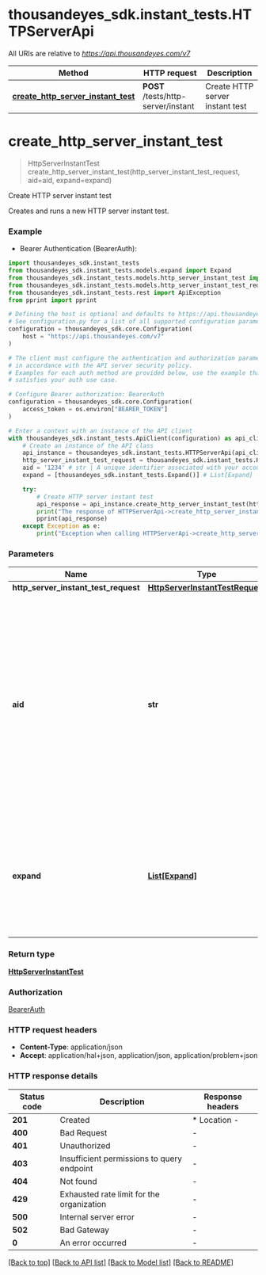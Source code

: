 # thousandeyes_sdk.instant_tests.HTTPServerApi

All URIs are relative to *https://api.thousandeyes.com/v7*

Method | HTTP request | Description
------------- | ------------- | -------------
[**create_http_server_instant_test**](HTTPServerApi.md#create_http_server_instant_test) | **POST** /tests/http-server/instant | Create HTTP server instant test


# **create_http_server_instant_test**
> HttpServerInstantTest create_http_server_instant_test(http_server_instant_test_request, aid=aid, expand=expand)

Create HTTP server instant test

Creates and runs a new HTTP server instant test.

### Example

* Bearer Authentication (BearerAuth):

```python
import thousandeyes_sdk.instant_tests
from thousandeyes_sdk.instant_tests.models.expand import Expand
from thousandeyes_sdk.instant_tests.models.http_server_instant_test import HttpServerInstantTest
from thousandeyes_sdk.instant_tests.models.http_server_instant_test_request import HttpServerInstantTestRequest
from thousandeyes_sdk.instant_tests.rest import ApiException
from pprint import pprint

# Defining the host is optional and defaults to https://api.thousandeyes.com/v7
# See configuration.py for a list of all supported configuration parameters.
configuration = thousandeyes_sdk.core.Configuration(
    host = "https://api.thousandeyes.com/v7"
)

# The client must configure the authentication and authorization parameters
# in accordance with the API server security policy.
# Examples for each auth method are provided below, use the example that
# satisfies your auth use case.

# Configure Bearer authorization: BearerAuth
configuration = thousandeyes_sdk.core.Configuration(
    access_token = os.environ["BEARER_TOKEN"]
)

# Enter a context with an instance of the API client
with thousandeyes_sdk.instant_tests.ApiClient(configuration) as api_client:
    # Create an instance of the API class
    api_instance = thousandeyes_sdk.instant_tests.HTTPServerApi(api_client)
    http_server_instant_test_request = thousandeyes_sdk.instant_tests.HttpServerInstantTestRequest() # HttpServerInstantTestRequest | 
    aid = '1234' # str | A unique identifier associated with your account group. You can retrieve your `AccountGroupId` from the `/account-groups` endpoint. Note that you must be assigned to the target account group. Specifying this parameter without being assigned to the target account group will result in an error response. (optional)
    expand = [thousandeyes_sdk.instant_tests.Expand()] # List[Expand] | (Optional) Indicates if the test sub-resources should be expanded. Defaults to no expansion. To expand the `agents` sub-resource, use the query `?expand=agent`. (optional)

    try:
        # Create HTTP server instant test
        api_response = api_instance.create_http_server_instant_test(http_server_instant_test_request, aid=aid, expand=expand)
        print("The response of HTTPServerApi->create_http_server_instant_test:\n")
        pprint(api_response)
    except Exception as e:
        print("Exception when calling HTTPServerApi->create_http_server_instant_test: %s\n" % e)
```



### Parameters


Name | Type | Description  | Notes
------------- | ------------- | ------------- | -------------
 **http_server_instant_test_request** | [**HttpServerInstantTestRequest**](HttpServerInstantTestRequest.md)|  | 
 **aid** | **str**| A unique identifier associated with your account group. You can retrieve your &#x60;AccountGroupId&#x60; from the &#x60;/account-groups&#x60; endpoint. Note that you must be assigned to the target account group. Specifying this parameter without being assigned to the target account group will result in an error response. | [optional] 
 **expand** | [**List[Expand]**](Expand.md)| (Optional) Indicates if the test sub-resources should be expanded. Defaults to no expansion. To expand the &#x60;agents&#x60; sub-resource, use the query &#x60;?expand&#x3D;agent&#x60;. | [optional] 

### Return type

[**HttpServerInstantTest**](HttpServerInstantTest.md)

### Authorization

[BearerAuth](../README.md#BearerAuth)

### HTTP request headers

 - **Content-Type**: application/json
 - **Accept**: application/hal+json, application/json, application/problem+json

### HTTP response details

| Status code | Description | Response headers |
|-------------|-------------|------------------|
**201** | Created |  * Location -  <br>  |
**400** | Bad Request |  -  |
**401** | Unauthorized |  -  |
**403** | Insufficient permissions to query endpoint |  -  |
**404** | Not found |  -  |
**429** | Exhausted rate limit for the organization |  -  |
**500** | Internal server error |  -  |
**502** | Bad Gateway |  -  |
**0** | An error occurred |  -  |

[[Back to top]](#) [[Back to API list]](../README.md#documentation-for-api-endpoints) [[Back to Model list]](../README.md#documentation-for-models) [[Back to README]](../README.md)

